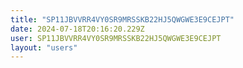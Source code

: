 ```yaml
---
title: "SP11JBVVRR4VY0SR9MRSSKB22HJ5QWGWE3E9CEJPT"
date: 2024-07-18T20:16:20.229Z
user: SP11JBVVRR4VY0SR9MRSSKB22HJ5QWGWE3E9CEJPT
layout: "users"
---
```

    